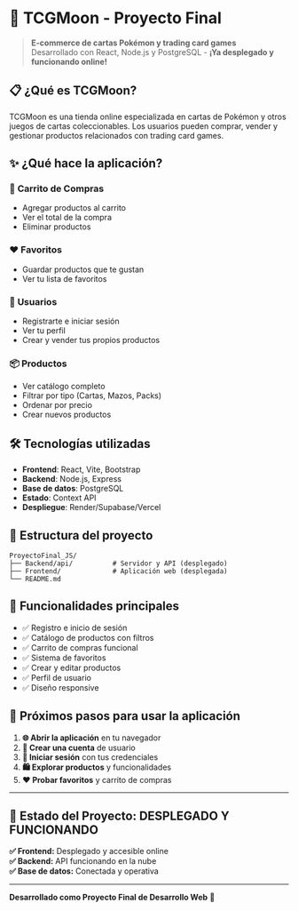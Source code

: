 # 🎴 TCGMoon - Proyecto Final

> **E-commerce de cartas Pokémon y trading card games**  
> Desarrollado con React, Node.js y PostgreSQL - **¡Ya desplegado y funcionando online!**

## 📋 ¿Qué es TCGMoon?

TCGMoon es una tienda online especializada en cartas de Pokémon y otros juegos de cartas coleccionables. Los usuarios pueden comprar, vender y gestionar productos relacionados con trading card games.

## ✨ ¿Qué hace la aplicación?

### 🛒 **Carrito de Compras**
- Agregar productos al carrito
- Ver el total de la compra
- Eliminar productos

### ❤️ **Favoritos**
- Guardar productos que te gustan
- Ver tu lista de favoritos

### 👤 **Usuarios**
- Registrarte e iniciar sesión
- Ver tu perfil
- Crear y vender tus propios productos

### 📦 **Productos**
- Ver catálogo completo
- Filtrar por tipo (Cartas, Mazos, Packs)
- Ordenar por precio
- Crear nuevos productos

## 🛠️ Tecnologías utilizadas

- **Frontend**: React, Vite, Bootstrap
- **Backend**: Node.js, Express
- **Base de datos**: PostgreSQL
- **Estado**: Context API
- **Despliegue**: Render/Supabase/Vercel

## 📁 Estructura del proyecto

```
ProyectoFinal_JS/
├── Backend/api/          # Servidor y API (desplegado)
├── Frontend/             # Aplicación web (desplegada)
└── README.md
```

## 🔧 Funcionalidades principales

- ✅ Registro e inicio de sesión
- ✅ Catálogo de productos con filtros
- ✅ Carrito de compras funcional
- ✅ Sistema de favoritos
- ✅ Crear y editar productos
- ✅ Perfil de usuario
- ✅ Diseño responsive

## 🎯 **Próximos pasos para usar la aplicación**

1. **🌐 Abrir la aplicación** en tu navegador
2. **👤 Crear una cuenta** de usuario
3. **🔐 Iniciar sesión** con tus credenciales
4. **🛍️ Explorar productos** y funcionalidades
5. **❤️ Probar favoritos** y carrito de compras

---

## 🚀 **Estado del Proyecto: DESPLEGADO Y FUNCIONANDO**

**✅ Frontend:** Desplegado y accesible online  
**✅ Backend:** API funcionando en la nube  
**✅ Base de datos:** Conectada y operativa  

---

**Desarrollado como Proyecto Final de Desarrollo Web** 🎉


